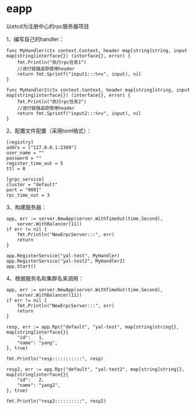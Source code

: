 # eapp
以etcd为注册中心的rpc服务器项目

1、编写自己的handler：

	func MyHandler(ctx context.Context, header map[string]string, input map[string]interface{}) (interface{}, error) {
		fmt.Println("执行rpc任务1")
		//进行链路追踪使用header
		return fmt.Sprintf("input1:::%+v", input), nil
	}

	func MyHandler2(ctx context.Context, header map[string]string, input map[string]interface{}) (interface{}, error) {
		fmt.Println("执行rpc任务2")
		//进行链路追踪使用header
		return fmt.Sprintf("input2:::%+v", input), nil
	}

2、配置文件配置（采用toml格式）：

	[registry]
	addrs = ["127.0.0.1:2389"]
	user_name = ""
	password = ""
	register_time_out = 5
	ttl = 8

	[grpc_service]
	cluster = "default"
	port = "9091"
	rpc_time_out = 3


3、构建服务器：

	app, err := server.NewApp(server.WithTimeOut(time.Second),
		server.WithBalancer(11))
	if err != nil {
		fmt.Println("NewErpcServer:::", err)
		return
	}

	app.RegisterService("yal-test", MyHandler)
	app.RegisterService("yal-test2", MyHandler2)
	app.Start()
  
4、根据服务名和集群名来调用：

	app, err := server.NewApp(server.WithTimeOut(time.Second),
		server.WithBalancer(11))
	if err != nil {
		fmt.Println("NewErpcServer:::", err)
		return
	}

	resp, err := app.Rpc("default", "yal-test", map[string]string{}, map[string]interface{}{
		"id":   1,
		"name": "yang",
	}, true)

	fmt.Println("resp:::::::::::", resp)

	resp2, err := app.Rpc("default", "yal-test2", map[string]string{}, map[string]interface{}{
		"id":   2,
		"name": "yang2",
	}, true)

	fmt.Println("resp2::::::::::", resp2)
